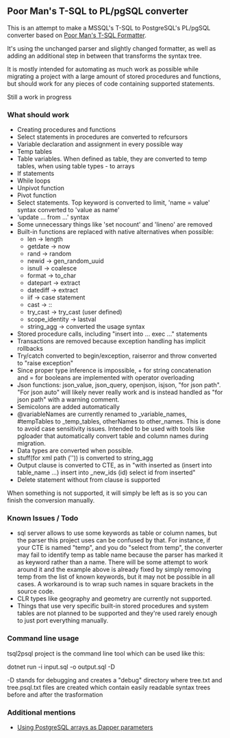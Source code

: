 ﻿
## Poor Man's T-SQL to PL/pgSQL converter

This is an attempt to make a MSSQL's T-SQL to PostgreSQL's PL/pgSQL converter based on [Poor Man's T-SQL Formatter](https://github.com/TaoK/PoorMansTSqlFormatter).

It's using the unchanged parser and slightly changed formatter, as well as adding an additional step in between that transforms the syntax tree.

It is mostly intended for automating as much work as possible while migrating a project with a large amount of stored procedures and functions,
but should work for any pieces of code containing supported statements.

Still a work in progress

### What should work

 * Creating procedures and functions
 * Select statements in procedures are converted to refcursors
 * Variable declaration and assignment in every possible way
 * Temp tables
 * Table variables. When defined as table, they are converted to temp tables, when using table types - to arrays
 * If statements
 * While loops
 * Unpivot function
 * Pivot function
 * Select statements. Top keyword is converted to limit, 'name = value' syntax converted to 'value as name'
 * 'update ... from ...' syntax
 * Some unnecessary things like 'set nocount' and 'lineno' are removed
 * Built-in functions are replaced with native alternatives when possible:
   - len -> length
   - getdate -> now
   - rand -> random
   - newid -> gen_random_uuid
   - isnull -> coalesce
   - format -> to_char
   - datepart -> extract
   - datediff -> extract
   - iif -> case statement
   - cast -> ::
   - try_cast -> try_cast (user defined)
   - scope_identity -> lastval
   - string_agg -> converted the usage syntax
 * Stored procedure calls, including "insert into ... exec ..." statements
 * Transactions are removed because exception handling has implicit rollbacks
 * Try/catch converted to begin/exception, raiserror and throw converted to "raise exception"
 * Since proper type inference is impossible, + for string concatenation and = for booleans are implemented with operator overloading
 * Json functions: json_value, json_query, openjson, isjson, "for json path".
   "For json auto" will likely never really work and is instead handled as "for json path" with a warning comment.
 * Semicolons are added automatically
 * @variableNames are currently renamed to _variable_names,
   #tempTables to _temp_tables, otherNames to other_names.
   This is done to avoid case sensitivity issues. Intended to be used with tools like pgloader that automatically convert table and column names during migration.
 * Data types are converted when possible.
 * stuff(for xml path ('')) is converted to string_agg
 * Output clause is converted to CTE, as in "with inserted as (insert into table_name ...) insert into _new_ids (id) select id from inserted"
 * Delete statement without from clause is supported

When something is not supported, it will simply be left as is so you can finish the conversion manually.

### Known Issues / Todo

* sql server allows to use some keywords as table or column names, but the parser this project uses can be confused by that. For instance, if your CTE is named "temp",
  and you do "select from temp", the converter may fail to identify temp as table name because the parser has marked it as keyword rather than a name.
  There will be some attempt to work around it and the example above is already fixed by simply removing temp from the list of known keywords, but it may not be possible in all cases.
  A workaround is to wrap such names in square brackets in the source code.
* CLR types like geography and geometry are currently not supported.
* Things that use very specific built-in stored procedures and system tables are not planned to be supported and they're used rarely enough to just port everything manually.

### Command line usage

tsql2psql project is the command line tool which can be used like this:

dotnet run -i input.sql -o output.sql -D

-D stands for debugging and creates a "debug" directory where tree.txt and tree.psql.txt files are created which contain easily readable syntax trees before and after the trasformation

### Additional mentions

 * [Using PostgreSQL arrays as Dapper parameters](https://medium.com/@zhao.zhongming/how-to-use-composite-object-as-postgresql-stored-procedures-parameter-with-dapper-in-c-8ed1b417f341)
